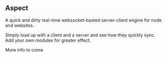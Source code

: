 ## Aspect

A quick and dirty real-time websocket-basted server-client engine for node and websites.

Simply load up with a client and a server and see how they quickly sync.
Add your own modules for greater effect.


More info to come